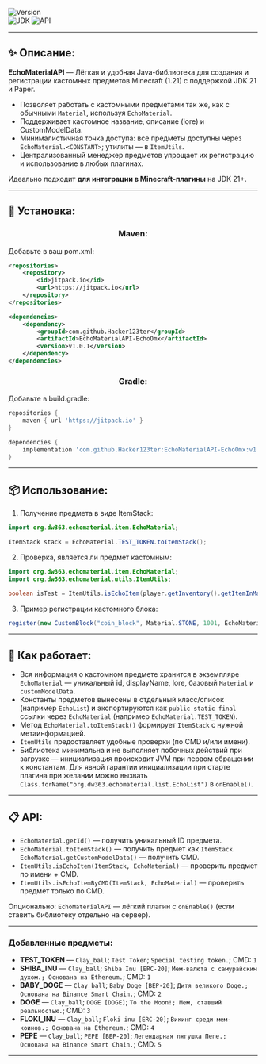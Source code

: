 ![Version](https://img.shields.io/badge/release-1.0.2-green.svg)  
![JDK](https://img.shields.io/badge/JDK-21.0.8-blue.svg)
![API](https://img.shields.io/badge/Paper-1.21-blue.svg)

---

## ✨ Описание:

**EchoMaterialAPI** — Лёгкая и удобная Java-библиотека для создания и регистрации кастомных предметов Minecraft (1.21) с поддержкой JDK 21 и Paper.
- Позволяет работать с кастомными предметами так же, как с обычными `Material`, используя `EchoMaterial`.
- Поддерживает кастомное название, описание (lore) и CustomModelData.
- Минималистичная точка доступа: все предметы доступны через `EchoMaterial.<CONSTANT>`; утилиты — в `ItemUtils`.
- Централизованный менеджер предметов упрощает их регистрацию и использование в любых плагинах.

Идеально подходит **для интеграции в Minecraft-плагины** на JDK 21+.

---

## 🚀 Установка:
<h3 align="center">Maven:</h3>
Добавьте в ваш pom.xml:

```xml
<repositories>
    <repository>
        <id>jitpack.io</id>
        <url>https://jitpack.io</url>
    </repository>
</repositories>

<dependencies>
    <dependency>
        <groupId>com.github.Hacker123ter</groupId>
        <artifactId>EchoMaterialAPI-EchoOmx</artifactId>
        <version>v1.0.1</version>
    </dependency>
</dependencies>
```

<h3 align="center">Gradle:</h3>
Добавьте в build.gradle:

```gradle
repositories {
    maven { url 'https://jitpack.io' }
}

dependencies {
    implementation 'com.github.Hacker123ter:EchoMaterialAPI-EchoOmx:v1.0.1'
}
```

---

## 📦 Использование:

1. Получение предмета в виде ItemStack:
```java
import org.dw363.echomaterial.item.EchoMaterial;

ItemStack stack = EchoMaterial.TEST_TOKEN.toItemStack();
```

2. Проверка, является ли предмет кастомным:
```java
import org.dw363.echomaterial.item.EchoMaterial;
import org.dw363.echomaterial.utils.ItemUtils;

boolean isTest = ItemUtils.isEchoItem(player.getInventory().getItemInMainHand(), EchoMaterial.TEST_TOKEN);
```

3. Пример регистрации кастомного блока:
```java
register(new CustomBlock("coin_block", Material.STONE, 1001, EchoMaterial.TEST_TOKEN));
```

---

## 🔧 Как работает:

- Вся информация о кастомном предмете хранится в экземпляре `EchoMaterial` — уникальный id, displayName, lore, базовый `Material` и `customModelData`.
- Константы предметов вынесены в отдельный класс/список (например `EchoList`) и экспортируются как `public static final` ссылки через `EchoMaterial` (например `EchoMaterial.TEST_TOKEN`).
- Метод `EchoMaterial.toItemStack()` формирует `ItemStack` с нужной метаинформацией.
- `ItemUtils` предоставляет удобные проверки (по CMD и/или имени).
- Библиотека минимальна и не выполняет побочных действий при загрузке — инициализация происходит JVM при первом обращении к константам. Для явной гарантии инициализации при старте плагина при желании можно вызвать `Class.forName("org.dw363.echomaterial.list.EchoList")` в `onEnable()`.

---

## 📋 API:

- `EchoMaterial.getId()` — получить уникальный ID предмета.
- `EchoMaterial.toItemStack()` — получить предмет как `ItemStack`.
  `EchoMaterial.getCustomModelData()` — получить CMD.
- `ItemUtils.isEchoItem(ItemStack, EchoMaterial)` — проверить предмет по имени + CMD.
- `ItemUtils.isEchoItemByCMD(ItemStack, EchoMaterial)` — проверить предмет только по CMD.

Опционально: `EchoMaterialAPI` — лёгкий плагин с `onEnable()` (если ставить библиотеку отдельно на сервер).

---

### Добавленные предметы:

-  **TEST_TOKEN** — `Clay_ball`; `Test Token`; `Special testing token.`; CMD: `1`
-  **SHIBA_INU** — `Clay_ball`; `Shiba Inu [ERC-20]`; `Мем-валюта с самурайским духом.; Основана на Ethereum.`; CMD: `1`
-  **BABY_DOGE** — `Clay_ball`; `Baby Doge [BEP-20]`; `Дитя великого Doge.; Основана на Binance Smart Chain.`; CMD: `2`
-  **DOGE** — `Clay_ball`; `DOGE [DOGE]`; `To the Moon!; Мем, ставший реальностью.`; CMD: `3`
-  **FLOKI_INU** — `Clay_ball`; `Floki inu [ERC-20]`; `Викинг среди мем-коинов.; Основана на Ethereum.`; CMD: `4`
-  **PEPE** — `Clay_ball`; `PEPE [BEP-20]`; `Легендарная лягушка Пепе.; Основана на Binance Smart Chain.`; CMD: `5`

---
